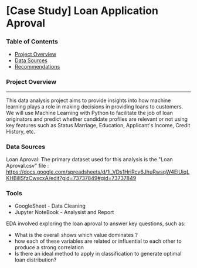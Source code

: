 # [Case Study] Loan Application Aproval 

### Table of Contents

- [Project Overview](#project-overview)
- [Data Sources](#data-sources)
- [Recommendations](#recommendations)

### Project Overview
---
This data analysis project aims to provide insights into how machine learning plays a role in making decisions in providing loans to customers. We will use Machine Learning with Python to facilitate the job of loan originators and predict whether candidate profiles are relevant or not using key features such as Status Marriage, Education, Applicant's Income, Credit History, etc.

### Data Sources

Loan Aproval: The primary dataset used for this analysis is the "Loan Aproval.csv" file : https://docs.google.com/spreadsheets/d/1i_VDs1HriRcv6JhuRwsqW4ElUiqLKHBilISfzCwxcxA/edit?gid=73737849#gid=73737849

### Tools

- GoogleSheet - Data Cleaning
- Jupyter NoteBook - Analysist and Report

EDA involved exploring the loan aproval to answer key questions, such as:

- What is the overall shows which value dominates ?
- how each of these variables are related or influential to each other to produce a strong correlation
- Is there an ideal method to apply in classification to generate optimal loan distribution?

